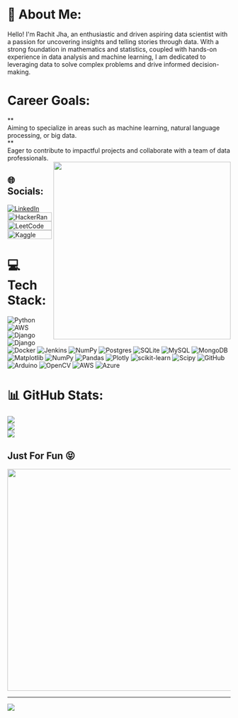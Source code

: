 # 💫 About Me:
Hello! I'm Rachit Jha, an enthusiastic and driven aspiring data scientist with a passion for uncovering insights and telling stories through data. With a strong foundation in mathematics and statistics, coupled with hands-on experience in data analysis and machine learning, I am dedicated to leveraging data to solve complex problems and drive informed decision-making.
# Career Goals:
** <br>Aiming to specialize in areas such as machine learning, natural language processing, or big data.<br/>
** <br>Eager to contribute to impactful projects and collaborate with a team of data professionals. <br/>
<img src='https://github.com/rachitjha20/rachitjha20/blob/main/GIF/gears-graph.gif' align="right" style="height: 400px;"/>

## 🌐 Socials:
[![LinkedIn](https://img.shields.io/badge/LinkedIn-%230077B5.svg?logo=linkedin&logoColor=white)](https://linkedin.com/in/rachit-jha-994964149) 
[<a href="https://www.hackerrank.com/profile/bloacksloth">
  <img src="https://cdn.icon-icons.com/icons2/2530/PNG/512/hackerrank_button_icon_151894.png" alt="HackerRank" width="100" height="20">
</a>](https://www.hackerrank.com/profile/bloacksloth)
[<a href="https://leetcode.com/u/rachitjha20/">
  <img src="https://cdn.icon-icons.com/icons2/2530/PNG/512/leetcode_button_icon_151892.png" alt="LeetCode" width="100" height="20">
</a>](https://leetcode.com/u/rachitjha20/)
[<a href="https://www.kaggle.com/rachitjha">
  <img src="https://miro.medium.com/v2/resize:fit:1400/format:webp/1*7sf40D8NGpopQhMwkYGDQg.jpeg" alt="Kaggle" width="100" height="20">
</a>](https://www.kaggle.com/rachitjha)


# 💻 Tech Stack:
![Python](https://img.shields.io/badge/python-3670A0?style=for-the-badge&logo=python&logoColor=ffdd54) ![AWS](https://img.shields.io/badge/AWS-%23FF9900.svg?style=for-the-badge&logo=amazon-aws&logoColor=white) ![Django](https://img.shields.io/badge/django-%23092E20.svg?style=for-the-badge&logo=django&logoColor=white) ![Django](https://img.shields.io/badge/django-%23092E20.svg?style=for-the-badge&logo=django&logoColor=white) ![Docker](https://img.shields.io/badge/docker-%230db7ed.svg?style=for-the-badge&logo=docker&logoColor=white) ![Jenkins](https://img.shields.io/badge/jenkins-%232C5263.svg?style=for-the-badge&logo=jenkins&logoColor=white) ![NumPy](https://img.shields.io/badge/numpy-%23013243.svg?style=for-the-badge&logo=numpy&logoColor=white) ![Postgres](https://img.shields.io/badge/postgres-%23316192.svg?style=for-the-badge&logo=postgresql&logoColor=white) ![SQLite](https://img.shields.io/badge/sqlite-%2307405e.svg?style=for-the-badge&logo=sqlite&logoColor=white) ![MySQL](https://img.shields.io/badge/mysql-4479A1.svg?style=for-the-badge&logo=mysql&logoColor=white) ![MongoDB](https://img.shields.io/badge/MongoDB-%234ea94b.svg?style=for-the-badge&logo=mongodb&logoColor=white) ![Matplotlib](https://img.shields.io/badge/Matplotlib-%23ffffff.svg?style=for-the-badge&logo=Matplotlib&logoColor=black) ![NumPy](https://img.shields.io/badge/numpy-%23013243.svg?style=for-the-badge&logo=numpy&logoColor=white) ![Pandas](https://img.shields.io/badge/pandas-%23150458.svg?style=for-the-badge&logo=pandas&logoColor=white) ![Plotly](https://img.shields.io/badge/Plotly-%233F4F75.svg?style=for-the-badge&logo=plotly&logoColor=white) ![scikit-learn](https://img.shields.io/badge/scikit--learn-%23F7931E.svg?style=for-the-badge&logo=scikit-learn&logoColor=white) ![Scipy](https://img.shields.io/badge/SciPy-%230C55A5.svg?style=for-the-badge&logo=scipy&logoColor=%white) ![GitHub](https://img.shields.io/badge/github-%23121011.svg?style=for-the-badge&logo=github&logoColor=white) ![Arduino](https://img.shields.io/badge/-Arduino-00979D?style=for-the-badge&logo=Arduino&logoColor=white) ![OpenCV](https://img.shields.io/badge/opencv-%23white.svg?style=for-the-badge&logo=opencv&logoColor=white) ![AWS](https://img.shields.io/badge/AWS-%23FF9900.svg?style=for-the-badge&logo=amazon-aws&logoColor=white) ![Azure](https://img.shields.io/badge/azure-%230072C6.svg?style=for-the-badge&logo=microsoftazure&logoColor=white)
# 📊 GitHub Stats:
![](https://github-readme-stats.vercel.app/api?username=rachitjha20&theme=maroongold&hide_border=false&include_all_commits=false&count_private=false)<br/>
![](https://github-readme-streak-stats.herokuapp.com/?user=rachitjha20&theme=maroongold&hide_border=false)<br/>
![](https://github-readme-stats.vercel.app/api/top-langs/?username=rachitjha20&theme=maroongold&hide_border=false&include_all_commits=false&count_private=false&layout=compact)

## Just For Fun 😝
<img src='https://media1.popsugar-assets.com/files/thumbor/OYKtadWyXEiy5o56jLSwLWyfwXY=/fit-in/1000x600/top/filters:format_auto():upscale()/2014/10/17/826/n/1922283/7de10258e69edf1a_anigif_enhanced-buzz-6898-1399906860-10.gif' style="height: 500px; width: 1100px;"/>

---
[![](https://visitcount.itsvg.in/api?id=rachitjha20&icon=0&color=0)](https://visitcount.itsvg.in)

<!-- Proudly created with GPRM ( https://gprm.itsvg.in ) -->
